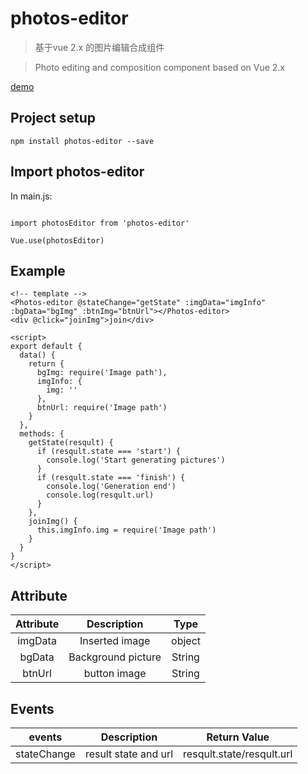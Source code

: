 # photos-editor

>基于vue 2.x 的图片编辑合成组件

>Photo editing and composition component based on Vue 2.x

[demo](http://res.xiaoxxx.com/test/m.xiaoxxx.com/202004164675073017b73e92789029.png)

## Project setup
```
npm install photos-editor --save
```

## Import photos-editor
In main.js:
```

import photosEditor from 'photos-editor'

Vue.use(photosEditor)
```

## Example
```
<!-- template -->
<Photos-editor @stateChange="getState" :imgData="imgInfo" :bgData="bgImg" :btnImg="btnUrl"></Photos-editor>
<div @click="joinImg">join</div>

<script>
export default {
  data() {
    return {
      bgImg: require('Image path'),
      imgInfo: {
        img: ''
      },
      btnUrl: require('Image path')
    }
  },
  methods: {
    getState(resqult) {
      if (resqult.state === 'start') {
        console.log('Start generating pictures')
      }
      if (resqult.state === 'finish') {
        console.log('Generation end')
        console.log(resqult.url)
      }
    },
    joinImg() {
      this.imgInfo.img = require('Image path')
    }
  }
}
</script>
```

## Attribute
Attribute|Description|Type
:-:|:-:|:-:
imgData|Inserted image|object
bgData|Background picture|String
btnUrl|button image|String

## Events
events|Description|Return Value
:-:|:-:|:-:
stateChange|result state and url|resqult.state/resqult.url